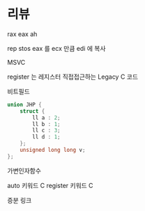 # 리뷰 

rax eax ah 

rep stos eax 를 ecx 만큼 edi 에 복사 

MSVC 

register 는 레지스터 직접접근하는 Legacy C 코드 

비트필드 

```cpp
union JHP {
	struct {
		ll a : 2;
		ll b : 1;
		ll c : 3;
		ll d : 1;
	};
	unsigned long long v; 
};
```

가변인자함수 

auto 키워드 C 
register 키워드 C 

증분 링크 
